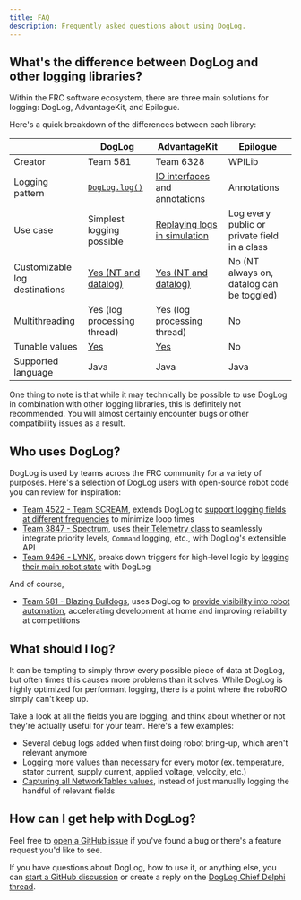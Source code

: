 ```yaml
---
title: FAQ
description: Frequently asked questions about using DogLog.
---
```


## What's the difference between DogLog and other logging libraries?

Within the FRC software ecosystem, there are three main solutions for logging: DogLog, AdvantageKit, and Epilogue.

Here's a quick breakdown of the differences between each library:

|                               | DogLog                                                                   | AdvantageKit                                                                                                             | Epilogue                                     |
| ----------------------------- | ------------------------------------------------------------------------ | ------------------------------------------------------------------------------------------------------------------------ | -------------------------------------------- |
| Creator                       | Team 581                                                                 | Team 6328                                                                                                                | WPILib                                       |
| Logging pattern               | [`DogLog.log()`](/getting-started/usage#logging)                         | [IO interfaces](https://docs.advantagekit.org/data-flow/recording-inputs/io-interfaces) and annotations                  | Annotations                                  |
| Use case                      | Simplest logging possible                                                | [Replaying logs in simulation](https://docs.advantagekit.org/getting-started/what-is-advantagekit/)                      | Log every public or private field in a class |
| Customizable log destinations | [Yes (NT and datalog)](/reference/configuring/#networktables-publishing) | [Yes (NT and datalog)](https://docs.advantagekit.org/getting-started/installation/existing-projects#robot-configuration) | No (NT always on, datalog can be toggled)    |
| Multithreading                | Yes (log processing thread)                                              | Yes (log processing thread)                                                                                              | No                                           |
| Tunable values                | [Yes](/guides/tunable-values)                                            | [Yes](https://docs.advantagekit.org/data-flow/recording-inputs/dashboard-inputs/)                                        | No                                           |
| Supported language            | Java                                                                     | Java                                                                                                                     | Java                                         |

One thing to note is that while it may technically be possible to use DogLog in combination with other logging libraries, this is definitely not recommended.
You will almost certainly encounter bugs or other compatibility issues as a result.

## Who uses DogLog?

DogLog is used by teams across the FRC community for a variety of purposes.
Here's a selection of DogLog users with open-source robot code you can review for inspiration:

- [Team 4522 - Team SCREAM](https://www.thebluealliance.com/team/4522), extends DogLog to [support logging fields at different frequencies](https://github.com/TeamSCREAMRobotics/4522_2025Competition/blob/5e15fb5ddbe254524759e0cf7a9c4714a160b48d/src/main/java/frc2025/logging/Logger.java) to minimize loop times
- [Team 3847 - Spectrum](https://www.thebluealliance.com/team/3847), uses [their Telemetry class](https://github.com/Spectrum3847/2025-Spectrum/blob/15fe02ad68d86d82df43b5a81ded2fdb2bf3036b/src/main/java/frc/spectrumLib/Telemetry.java) to seamlessly integrate priority levels, `Command` logging, etc., with DogLog's extensible API
- [Team 9496 - LYNK](https://www.thebluealliance.com/team/9496), breaks down triggers for high-level logic by [logging their main robot state](https://github.com/LynkRobotics/RobotCode2025/blob/747012aab2138378f4c0545704f1fb9f258a5350/src/main/java/frc/robot/subsystems/RobotState.java#L296-L301) with DogLog

And of course,

- [Team 581 - Blazing Bulldogs](https://www.thebluealliance.com/team/581), uses DogLog to [provide visibility into robot automation](https://github.com/team581/2024-offseason-bot/blob/4ba4c17f4e07bb44fb5cb433b1519f07246e390a/src/main/java/frc/robot/robot_manager/RobotManager.java#L415-L426), accelerating development at home and improving reliability at competitions

## What should I log?

It can be tempting to simply throw every possible piece of data at DogLog, but often times this causes more problems than it solves. While DogLog is highly optimized for performant logging, there is a point where the roboRIO simply can't keep up.

Take a look at all the fields you are logging, and think about whether or not they're actually useful for your team. Here's a few examples:

- Several debug logs added when first doing robot bring-up, which aren't relevant anymore
- Logging more values than necessary for every motor (ex. temperature, stator current, supply current, applied voltage, velocity, etc.)
- [Capturing all NetworkTables values](/reference/configuring#capture-networktables), instead of just manually logging the handful of relevant fields

## How can I get help with DogLog?

Feel free to [open a GitHub issue](https://github.com/jonahsnider/doglog/issues/new) if you've found a bug or there's a feature request you'd like to see.

If you have questions about DogLog, how to use it, or anything else, you can [start a GitHub discussion](https://github.com/jonahsnider/doglog/discussions/new?category=q-a) or create a reply on the [DogLog Chief Delphi thread](https://www.chiefdelphi.com/t/announcing-doglog-simpler-logging-for-frc/469056?u=jonahsnider).
